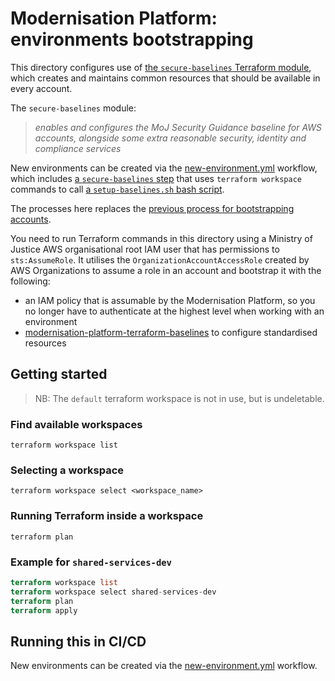 # Modernisation Platform: environments bootstrapping

This directory configures use of [the `secure-baselines` Terraform module](https://github.com/ministryofjustice/modernisation-platform-terraform-baselines?tab=readme-ov-file#modernisation-platform-terraform-baselines-module), which creates and maintains common resources that should be available in every account.

The `secure-baselines` module:
> _enables and configures the MoJ Security Guidance baseline for AWS accounts, alongside some extra reasonable security, identity and compliance services_

New environments can be created via the [new-environment.yml](https://github.com/ministryofjustice/modernisation-platform/blob/main/.github/workflows/new-environment.yml) workflow, which includes [a `secure-baselines` step](https://github.com/ministryofjustice/modernisation-platform/blob/main/.github/workflows/new-environment.yml#L258) that uses `terraform workspace` commands to call [a `setup-baselines.sh` bash script](https://github.com/ministryofjustice/modernisation-platform/blob/main/scripts/setup-baseline.sh).

The processes here replaces the [previous process for bootstrapping accounts](https://github.com/ministryofjustice/modernisation-platform/tree/5a8fd5c6/terraform/environments).

You need to run Terraform commands in this directory using a Ministry of Justice AWS organisational root IAM user that has permissions to `sts:AssumeRole`. It utilises the `OrganizationAccountAccessRole` created by AWS Organizations to assume a role in an account and bootstrap it with the following:

- an IAM policy that is assumable by the Modernisation Platform, so you no longer have to authenticate at the highest level when working with an environment
- [modernisation-platform-terraform-baselines](https://github.com/ministryofjustice/modernisation-platform-terraform-baselines) to configure standardised resources

## Getting started

> NB: The `default` terraform workspace is not in use, but is undeletable.

### Find available workspaces

`terraform workspace list`

### Selecting a workspace

`terraform workspace select <workspace_name>`

### Running Terraform inside a workspace

`terraform plan`

### Example for `shared-services-dev`

```terraform
terraform workspace list
terraform workspace select shared-services-dev
terraform plan
terraform apply
```

## Running this in CI/CD

New environments can be created via the [new-environment.yml](https://github.com/ministryofjustice/modernisation-platform/blob/main/.github/workflows/new-environment.yml) workflow.
